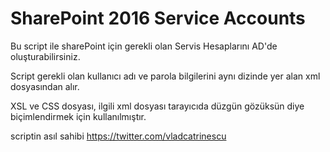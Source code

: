 # SharePoint 2016 Service Accounts
Bu script ile sharePoint için gerekli olan Servis Hesaplarını AD'de oluşturabilirsiniz.

Script gerekli olan kullanıcı adı ve parola bilgilerini aynı dizinde yer alan xml dosyasından alır.

XSL ve CSS dosyası, ilgili xml dosyası tarayıcıda düzgün gözüksün diye biçimlendirmek için kullanılmıştır.

scriptin asıl sahibi https://twitter.com/vladcatrinescu